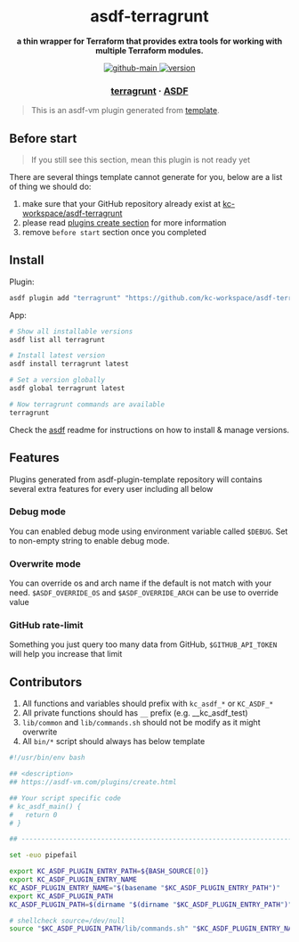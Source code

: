 <h1 align="center">
  asdf-terragrunt
</h1>

<!-- Description section -->
<p align="center">
  <strong>a thin wrapper for Terraform that provides extra tools for working with multiple Terraform modules.</strong>
</p>

<!-- Badges section -->
<p align="center">
  <a href="https://github.com/kc-workspace/asdf-terragrunt/actions/workflows/main.yml">
    <img
      alt="github-main"
      src="https://img.shields.io/github/actions/workflow/status/kc-workspace/asdf-terragrunt/main.yml?style=flat-square&logo=github">
  </a>
  <a href="https://github.com/kc-workspace/asdf-terragrunt/releases">
    <img
      alt="version"
      src="https://img.shields.io/github/v/release/kc-workspace/asdf-terragrunt?style=flat-square&logo=github">
  </a>
</p>

<!-- Links section -->
<h3 align="center">
  <a href="https://terragrunt.gruntwork.io/">terragrunt</a>
  <span> · </span>
  <a href="https://asdf-vm.com">ASDF</a>
</h3>

> This is an asdf-vm plugin generated from [template][template-gh].

## Before start

> If you still see this section, mean this plugin is not ready yet

There are several things template cannot generate for you,
below are a list of thing we should do:

1. make sure that your GitHub repository already exist at [kc-workspace/asdf-terragrunt][plugin-gh]
2. please read [plugins create section][asdf-create-plugin] for more information
3. remove `before start` section once you completed

## Install

Plugin:

```sh
asdf plugin add "terragrunt" "https://github.com/kc-workspace/asdf-terragrunt.git"
```

App:

```sh
# Show all installable versions
asdf list all terragrunt

# Install latest version
asdf install terragrunt latest

# Set a version globally
asdf global terragrunt latest

# Now terragrunt commands are available
terragrunt
```

Check the [asdf][asdf-link] readme for instructions on
how to install & manage versions.

## Features

Plugins generated from asdf-plugin-template repository will
contains several extra features for every user including all below

### Debug mode

You can enabled debug mode using environment variable called `$DEBUG`.
Set to non-empty string to enable debug mode.

### Overwrite mode

You can override os and arch name if the default is not match with your need.
`$ASDF_OVERRIDE_OS` and `$ASDF_OVERRIDE_ARCH` can be use to override value

### GitHub rate-limit

Something you just query too many data from GitHub,
`$GITHUB_API_TOKEN` will help you increase that limit

## Contributors

1. All functions and variables should prefix with `kc_asdf_*` or `KC_ASDF_*`
2. All private functions should has `__` prefix (e.g. __kc_asdf_test)
2. `lib/common` and `lib/commands.sh` should not be modify as it might overwrite
3. All `bin/*` script should always has below template

```bash
#!/usr/bin/env bash

## <description>
## https://asdf-vm.com/plugins/create.html

## Your script specific code
# kc_asdf_main() {
#   return 0
# }

## -----------------------------------------------------------------------

set -euo pipefail

export KC_ASDF_PLUGIN_ENTRY_PATH=${BASH_SOURCE[0]}
export KC_ASDF_PLUGIN_ENTRY_NAME
KC_ASDF_PLUGIN_ENTRY_NAME="$(basename "$KC_ASDF_PLUGIN_ENTRY_PATH")"
export KC_ASDF_PLUGIN_PATH
KC_ASDF_PLUGIN_PATH=$(dirname "$(dirname "$KC_ASDF_PLUGIN_ENTRY_PATH")")

# shellcheck source=/dev/null
source "$KC_ASDF_PLUGIN_PATH/lib/commands.sh" "$KC_ASDF_PLUGIN_ENTRY_NAME"
```

<!-- LINKS SECTION -->


[plugin-gh]: https://github.com/kc-workspace/asdf-terragrunt
[template-gh]: https://github.com/kc-workspace/asdf-plugin-template
[asdf-link]: https://github.com/asdf-vm/asdf
[asdf-create-plugin]: https://asdf-vm.com/plugins/create.html
